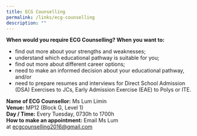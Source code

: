 ```yaml
---
title: ECG Counselling
permalink: /links/ecg-counselling
description: ""
---
```

**When would you require ECG Counselling? When you want to:**

*   find out more about your strengths and weaknesses;
*   understand which educational pathway is suitable for you;
*   find out more about different career options;
*   need to make an informed decision about your educational pathway, and/or
*   need to prepare resumes and interviews for Direct School Admission (DSA) Exercises to JCs, Early Admission Exercise (EAE) to Polys or ITE.

  

**Name of ECG Counsellor:** Ms Lum Limin
<br>**Venue:** MP12 (Block G, Level 1)
<br>**Day / Time:** Every Tuesday, 0730h to 1700h
<br>**How to make an appointment:** Email Ms Lum at [ecgcounselling2016@gmail.com](mailto:ecgcounselling2016@gmail.com)